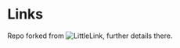 # Links
Repo forked from ![LittleLink](https://github.com/sethcottle/littlelink), further details there.
